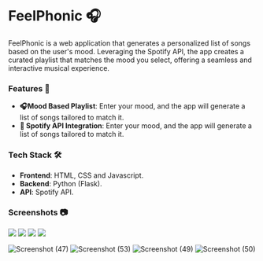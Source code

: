 <h1>FeelPhonic 🎧</h1>

FeelPhonic is a web application that generates a personalized list of songs based on the user's mood. Leveraging the Spotify API, the app creates a curated playlist that matches the mood you select, offering a seamless and interactive musical experience.

<h3>Features 🚀</h3>
<ul>
  <li><strong>🎧Mood Based Playlist</strong>: Enter your mood, and the app will generate a list of songs tailored to match it.</li>
  <li><strong>📡 Spotify API Integration</strong>: Enter your mood, and the app will generate a list of songs tailored to match it.</li>
</ul>

<h3>Tech Stack 🛠️</h3>
<ul>
  <li><strong>Frontend</strong>: HTML, CSS and Javascript.</li>
  <li><strong>Backend</strong>: Python (Flask).</li>
  <li><strong>API</strong>: Spotify API.</li>  
</ul>
<h3>Screenshots 📷</h3>
<img src="https://github.com/user-attachments/assets/b7ffbf78-bad5-4ef2-b30d-ea850ba10b4b"></img>
<img src="https://github.com/user-attachments/assets/2a46d78e-24d3-41ea-8c1e-34986c23b0e5"></img>
<img src="https://github.com/user-attachments/assets/71828f43-37cf-476f-9c39-7d6b26f17ed4"></img>
<img src="https://github.com/user-attachments/assets/80f5ffd0-14f4-4514-a6ca-dbc2ef7a7dbd"></img>


![Screenshot (47)](https://github.com/user-attachments/assets/b7ffbf78-bad5-4ef2-b30d-ea850ba10b4b)
![Screenshot (53)](https://github.com/user-attachments/assets/2a46d78e-24d3-41ea-8c1e-34986c23b0e5)
![Screenshot (49)](https://github.com/user-attachments/assets/71828f43-37cf-476f-9c39-7d6b26f17ed4)
![Screenshot (50)](https://github.com/user-attachments/assets/80f5ffd0-14f4-4514-a6ca-dbc2ef7a7dbd)

